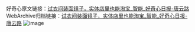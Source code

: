 好奇心原文链接：[试衣间装面镜子，实体店里也能淘宝_智能_好奇心日报-唐云路](https://www.qdaily.com/articles/3962.html)
WebArchive归档链接：[试衣间装面镜子，实体店里也能淘宝_智能_好奇心日报-唐云路](http://web.archive.org/web/20190623153301/https://www.qdaily.com/articles/3962.html)
![image](http://ww3.sinaimg.cn/large/007d5XDply1g3vdokd0v4j30u03cze81)